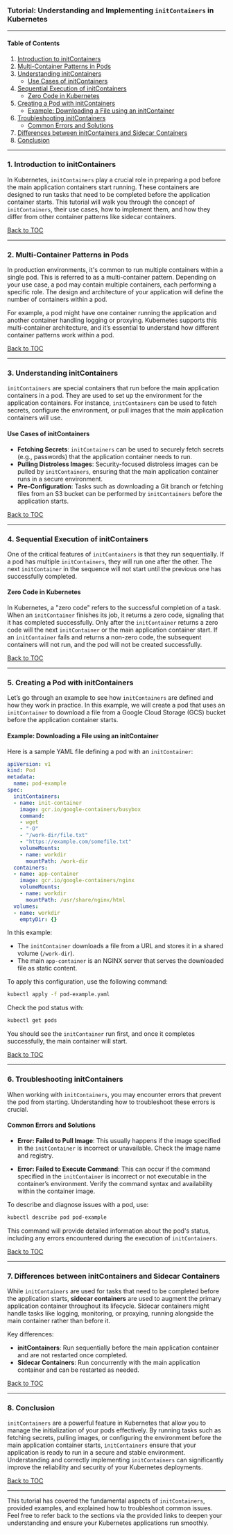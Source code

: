 ### Tutorial: Understanding and Implementing `initContainers` in Kubernetes

---

#### Table of Contents

1. [Introduction to initContainers](#introduction)
2. [Multi-Container Patterns in Pods](#multi-container-patterns)
3. [Understanding initContainers](#understanding-initcontainers)
   - [Use Cases of initContainers](#use-cases)
4. [Sequential Execution of initContainers](#sequential-execution)
   - [Zero Code in Kubernetes](#zero-code)
5. [Creating a Pod with initContainers](#creating-pod)
   - [Example: Downloading a File using an initContainer](#example-downloading)
6. [Troubleshooting initContainers](#troubleshooting)
   - [Common Errors and Solutions](#common-errors)
7. [Differences between initContainers and Sidecar Containers](#init-vs-sidecar)
8. [Conclusion](#conclusion)

---

### 1. Introduction to initContainers <a name="introduction"></a>

In Kubernetes, `initContainers` play a crucial role in preparing a pod before the main application containers start running. These containers are designed to run tasks that need to be completed before the application container starts. This tutorial will walk you through the concept of `initContainers`, their use cases, how to implement them, and how they differ from other container patterns like sidecar containers.

[Back to TOC](#toc)

---

### 2. Multi-Container Patterns in Pods <a name="multi-container-patterns"></a>

In production environments, it's common to run multiple containers within a single pod. This is referred to as a multi-container pattern. Depending on your use case, a pod may contain multiple containers, each performing a specific role. The design and architecture of your application will define the number of containers within a pod.

For example, a pod might have one container running the application and another container handling logging or proxying. Kubernetes supports this multi-container architecture, and it’s essential to understand how different container patterns work within a pod.

[Back to TOC](#toc)

---

### 3. Understanding initContainers <a name="understanding-initcontainers"></a>

`initContainers` are special containers that run before the main application containers in a pod. They are used to set up the environment for the application containers. For instance, `initContainers` can be used to fetch secrets, configure the environment, or pull images that the main application containers will use.

#### Use Cases of initContainers <a name="use-cases"></a>

- **Fetching Secrets**: `initContainers` can be used to securely fetch secrets (e.g., passwords) that the application container needs to run.
- **Pulling Distroless Images**: Security-focused distroless images can be pulled by `initContainers`, ensuring that the main application container runs in a secure environment.
- **Pre-Configuration**: Tasks such as downloading a Git branch or fetching files from an S3 bucket can be performed by `initContainers` before the application starts.

[Back to TOC](#toc)

---

### 4. Sequential Execution of initContainers <a name="sequential-execution"></a>

One of the critical features of `initContainers` is that they run sequentially. If a pod has multiple `initContainers`, they will run one after the other. The next `initContainer` in the sequence will not start until the previous one has successfully completed.

#### Zero Code in Kubernetes <a name="zero-code"></a>

In Kubernetes, a "zero code" refers to the successful completion of a task. When an `initContainer` finishes its job, it returns a zero code, signaling that it has completed successfully. Only after the `initContainer` returns a zero code will the next `initContainer` or the main application container start. If an `initContainer` fails and returns a non-zero code, the subsequent containers will not run, and the pod will not be created successfully.

[Back to TOC](#toc)

---

### 5. Creating a Pod with initContainers <a name="creating-pod"></a>

Let’s go through an example to see how `initContainers` are defined and how they work in practice. In this example, we will create a pod that uses an `initContainer` to download a file from a Google Cloud Storage (GCS) bucket before the application container starts.

#### Example: Downloading a File using an initContainer <a name="example-downloading"></a>

Here is a sample YAML file defining a pod with an `initContainer`:

```yaml
apiVersion: v1
kind: Pod
metadata:
  name: pod-example
spec:
  initContainers:
  - name: init-container
    image: gcr.io/google-containers/busybox
    command:
    - wget
    - "-O"
    - "/work-dir/file.txt"
    - "https://example.com/somefile.txt"
    volumeMounts:
    - name: workdir
      mountPath: /work-dir
  containers:
  - name: app-container
    image: gcr.io/google-containers/nginx
    volumeMounts:
    - name: workdir
      mountPath: /usr/share/nginx/html
  volumes:
  - name: workdir
    emptyDir: {}
```

In this example:

- The `initContainer` downloads a file from a URL and stores it in a shared volume (`/work-dir`).
- The main `app-container` is an NGINX server that serves the downloaded file as static content.

To apply this configuration, use the following command:

```bash
kubectl apply -f pod-example.yaml
```

Check the pod status with:

```bash
kubectl get pods
```

You should see the `initContainer` run first, and once it completes successfully, the main container will start.

[Back to TOC](#toc)

---

### 6. Troubleshooting initContainers <a name="troubleshooting"></a>

When working with `initContainers`, you may encounter errors that prevent the pod from starting. Understanding how to troubleshoot these errors is crucial.

#### Common Errors and Solutions <a name="common-errors"></a>

- **Error: Failed to Pull Image**: This usually happens if the image specified in the `initContainer` is incorrect or unavailable. Check the image name and registry.
  
- **Error: Failed to Execute Command**: This can occur if the command specified in the `initContainer` is incorrect or not executable in the container’s environment. Verify the command syntax and availability within the container image.

To describe and diagnose issues with a pod, use:

```bash
kubectl describe pod pod-example
```

This command will provide detailed information about the pod's status, including any errors encountered during the execution of `initContainers`.

[Back to TOC](#toc)

---

### 7. Differences between initContainers and Sidecar Containers <a name="init-vs-sidecar"></a>

While `initContainers` are used for tasks that need to be completed before the application starts, **sidecar containers** are used to augment the primary application container throughout its lifecycle. Sidecar containers might handle tasks like logging, monitoring, or proxying, running alongside the main container rather than before it.

Key differences:
- **initContainers**: Run sequentially before the main application container and are not restarted once completed.
- **Sidecar Containers**: Run concurrently with the main application container and can be restarted as needed.

[Back to TOC](#toc)

---

### 8. Conclusion <a name="conclusion"></a>

`initContainers` are a powerful feature in Kubernetes that allow you to manage the initialization of your pods effectively. By running tasks such as fetching secrets, pulling images, or configuring the environment before the main application container starts, `initContainers` ensure that your application is ready to run in a secure and stable environment. Understanding and correctly implementing `initContainers` can significantly improve the reliability and security of your Kubernetes deployments.

[Back to TOC](#toc)

---

This tutorial has covered the fundamental aspects of `initContainers`, provided examples, and explained how to troubleshoot common issues. Feel free to refer back to the sections via the provided links to deepen your understanding and ensure your Kubernetes applications run smoothly.
